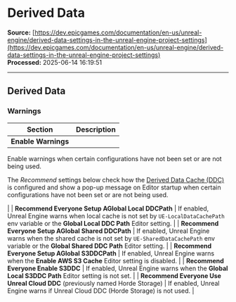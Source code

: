 # Derived Data

**Source:** [https://dev.epicgames.com/documentation/en-us/unreal-engine/derived-data-settings-in-the-unreal-engine-project-settings](https://dev.epicgames.com/documentation/en-us/unreal-engine/derived-data-settings-in-the-unreal-engine-project-settings)  
**Processed:** 2025-06-14 16:19:51

---

## Derived Data

### Warnings

| **Section** | **Description** |
| --- | --- |
| **Enable Warnings** | 
Enable warnings when certain configurations have not been set or are not being used.

The *Recommend* settings below check how the [Derived Data Cache (DDC)](/documentation/en-us/unreal-engine/using-derived-data-cache-in-unreal-engine) is configured and show a pop-up message on Editor startup when certain configurations have not been set or are not being used.



 |
| **Recommend Everyone Setup AGlobal Local DDCPath** | If enabled, Unreal Engine warns when local cache is not set by `UE-LocalDataCachePath` env variable or the **Global Local DDC Path** Editor setting. |
| **Recommend Everyone Setup AGlobal Shared DDCPath** | If enabled, Unreal Engine warns when the shared cache is not set by `UE-SharedDataCachePath` env variable or the **Global Shared DDC Path** Editor setting. |
| **Recommend Everyone Setup AGlobal S3DDCPath** | If enabled, Unreal Engine warns when the **Enable AWS S3 Cache** Editor setting is disabled. |
| **Recommend Everyone Enable S3DDC** | If enabled, Unreal Engine warns when the **Global Local S3DDC Path** Editor setting is not set. |
| **Recommend Everyone Use Unreal Cloud DDC** (previously named Horde Storage) | If enabled, Unreal Engine warns if Unreal Cloud DDC (Horde Storage) is not used. |